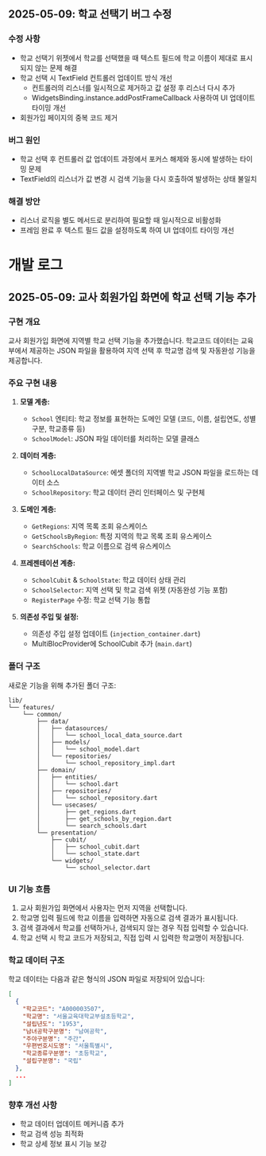 ## 2025-05-09: 학교 선택기 버그 수정

### 수정 사항
- 학교 선택기 위젯에서 학교를 선택했을 때 텍스트 필드에 학교 이름이 제대로 표시되지 않는 문제 해결
- 학교 선택 시 TextField 컨트롤러 업데이트 방식 개선
  - 컨트롤러의 리스너를 일시적으로 제거하고 값 설정 후 리스너 다시 추가
  - WidgetsBinding.instance.addPostFrameCallback 사용하여 UI 업데이트 타이밍 개선
- 회원가입 페이지의 중복 코드 제거

### 버그 원인
- 학교 선택 후 컨트롤러 값 업데이트 과정에서 포커스 해제와 동시에 발생하는 타이밍 문제
- TextField의 리스너가 값 변경 시 검색 기능을 다시 호출하여 발생하는 상태 불일치

### 해결 방안
- 리스너 로직을 별도 메서드로 분리하여 필요할 때 일시적으로 비활성화
- 프레임 완료 후 텍스트 필드 값을 설정하도록 하여 UI 업데이트 타이밍 개선
# 개발 로그

## 2025-05-09: 교사 회원가입 화면에 학교 선택 기능 추가

### 구현 개요
교사 회원가입 화면에 지역별 학교 선택 기능을 추가했습니다. 학교코드 데이터는 교육부에서 제공하는 JSON 파일을 활용하여 지역 선택 후 학교명 검색 및 자동완성 기능을 제공합니다.

### 주요 구현 내용

1. **모델 계층:**
   - `School` 엔티티: 학교 정보를 표현하는 도메인 모델 (코드, 이름, 설립연도, 성별구분, 학교종류 등)
   - `SchoolModel`: JSON 파일 데이터를 처리하는 모델 클래스

2. **데이터 계층:**
   - `SchoolLocalDataSource`: 에셋 폴더의 지역별 학교 JSON 파일을 로드하는 데이터 소스
   - `SchoolRepository`: 학교 데이터 관리 인터페이스 및 구현체

3. **도메인 계층:**
   - `GetRegions`: 지역 목록 조회 유스케이스
   - `GetSchoolsByRegion`: 특정 지역의 학교 목록 조회 유스케이스
   - `SearchSchools`: 학교 이름으로 검색 유스케이스

4. **프레젠테이션 계층:**
   - `SchoolCubit` & `SchoolState`: 학교 데이터 상태 관리
   - `SchoolSelector`: 지역 선택 및 학교 검색 위젯 (자동완성 기능 포함)
   - `RegisterPage` 수정: 학교 선택 기능 통합

5. **의존성 주입 및 설정:**
   - 의존성 주입 설정 업데이트 (`injection_container.dart`)
   - MultiBlocProvider에 SchoolCubit 추가 (`main.dart`)

### 폴더 구조
새로운 기능을 위해 추가된 폴더 구조:
```
lib/
└── features/
    └── common/
        ├── data/
        │   ├── datasources/
        │   │   └── school_local_data_source.dart
        │   ├── models/
        │   │   └── school_model.dart
        │   └── repositories/
        │       └── school_repository_impl.dart
        ├── domain/
        │   ├── entities/
        │   │   └── school.dart
        │   ├── repositories/
        │   │   └── school_repository.dart
        │   └── usecases/
        │       ├── get_regions.dart
        │       ├── get_schools_by_region.dart
        │       └── search_schools.dart
        └── presentation/
            ├── cubit/
            │   ├── school_cubit.dart
            │   └── school_state.dart
            └── widgets/
                └── school_selector.dart
```

### UI 기능 흐름
1. 교사 회원가입 화면에서 사용자는 먼저 지역을 선택합니다.
2. 학교명 입력 필드에 학교 이름을 입력하면 자동으로 검색 결과가 표시됩니다.
3. 검색 결과에서 학교를 선택하거나, 검색되지 않는 경우 직접 입력할 수 있습니다.
4. 학교 선택 시 학교 코드가 저장되고, 직접 입력 시 입력한 학교명이 저장됩니다.

### 학교 데이터 구조
학교 데이터는 다음과 같은 형식의 JSON 파일로 저장되어 있습니다:
```json
[
  {
    "﻿학교코드": "A000003507",
    "학교명": "서울교육대학교부설초등학교",
    "설립년도": "1953",
    "남녀공학구분명": "남여공학",
    "주야구분명": "주간",
    "우편번호시도명": "서울특별시",
    "학교종류구분명": "초등학교",
    "설립구분명": "국립"
  },
  ...
]
```

### 향후 개선 사항
- 학교 데이터 업데이트 메커니즘 추가
- 학교 검색 성능 최적화
- 학교 상세 정보 표시 기능 보강
